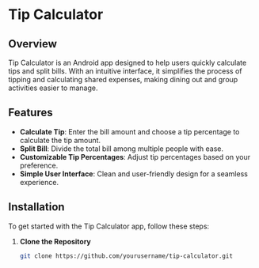 # Tip Calculator

## Overview

Tip Calculator is an Android app designed to help users quickly calculate tips and split bills. With an intuitive interface, it simplifies the process of tipping and calculating shared expenses, making dining out and group activities easier to manage.

## Features

- **Calculate Tip**: Enter the bill amount and choose a tip percentage to calculate the tip amount.
- **Split Bill**: Divide the total bill among multiple people with ease.
- **Customizable Tip Percentages**: Adjust tip percentages based on your preference.
- **Simple User Interface**: Clean and user-friendly design for a seamless experience.

## Installation

To get started with the Tip Calculator app, follow these steps:

1. **Clone the Repository**

   ```bash
   git clone https://github.com/yourusername/tip-calculator.git
